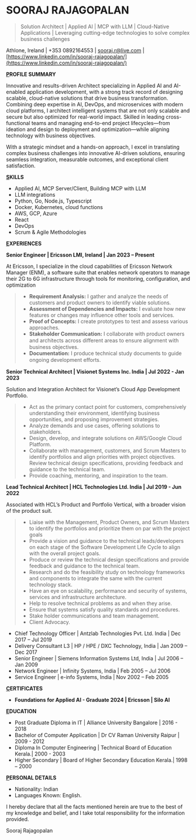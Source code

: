 # SOORAJ RAJAGOPALAN

> Solution Architect | Applied AI | MCP with LLM | Cloud-Native Applications | Leveraging cutting-edge technologies to solve complex business challenges

Athlone, Ireland | +353 0892164553 | [sooraj.r@live.com](mailto:sooraj.r@live.com) | [https://www.linkedin.com/in/sooraj-rajagopalan/](https://www.linkedin.com/in/sooraj-rajagopalan/)

**<u>P</u>ROFILE SUMMARY**

Innovative and results-driven Architect specializing in Applied AI and AI-enabled application development, with a strong track record of designing scalable, cloud-native solutions that drive business transformation. Combining deep expertise in AI, DevOps, and microservices with modern cloud platforms, I architect intelligent systems that are not only scalable and secure but also optimized for real-world impact. Skilled in leading cross-functional teams and managing end-to-end project lifecycles—from ideation and design to deployment and optimization—while aligning technology with business objectives.

With a strategic mindset and a hands-on approach, I excel in translating complex business challenges into innovative AI-driven solutions, ensuring seamless integration, measurable outcomes, and exceptional client satisfaction.

**<u>S</u>KILLS**

- Applied AI, MCP Server/Client, Building MCP with LLM
- LLM integrations
- Python, Go, Node.js, Typescript
- Docker, Kubernetes, cloud functions
- AWS, GCP, Azure
- React
- DevOps
- Scrum & Agile Methodologies

**<u>E</u>XPERIENCES**

**Senior Engineer | Ericsson LMI, Ireland | Jan 2023 – Present**

At Ericsson, I specialize in the cloud capabilities of Ericsson Network Manager (ENM), a software suite that enables network operators to manage their 2G to 6G infrastructure through tools for monitoring, configuration, and optimization
>
>- **Requirement Analysis:** I gather and analyze the needs of customers and product owners to identify viable solutions.
>- **Assessment of Dependencies and Impacts:** I evaluate how new features or changes may influence other tools and services.
>- **Proof of Concepts:** I create prototypes to test and assess various approaches.
>- **Stakeholder Communication:** I collaborate with product owners and architects across diﬀerent areas to ensure alignment with business objectives.
>- **Documentation:** I produce technical study documents to guide ongoing development eﬀorts.

**Senior Technical Architect | Visionet Systems Inc. India | Jul 2022 - Jan 2023**

Solution and Integration Architect for Visionet’s Cloud App Development Portfolio.

> - Act as the primary contact point for customers, comprehensively understanding their environment, identifying business opportunities, and proposing improvement strategies.
> - Analyze demands and use cases, offering solutions to stakeholders.
> - Design, develop, and integrate solutions on AWS/Google Cloud Platform.
> - Collaborate with management, customers, and Scrum Masters to identify portfolios and align priorities with project objectives.
> Review technical design specifications, providing feedback and guidance to the technical team.
> - Provide coaching, mentoring, and inspiration to the team.

**Lead Technical Architect | HCL Technologies Ltd. India | Jul 2019 - Jun 2022**

Associated with HCL’s Product and Portfolio Vertical, with a broader vision of the product suit.

>- Liaise with the Management, Product Owners, and Scrum Masters to identify the portfolios and prioritize them on par with the project goals
> - Provide a vision and guidance to the technical leads/developers on each stage of the Software Development Life Cycle to align with the overall project goals.
> - Produce or review the technical design specifications and provide feedback and guidance to the technical team.
> - Research and do the feasibility study on technology frameworks and components to integrate the same with the current technology stack.
> - Have an eye on scalability, performance and security of systems, services and infrastructure architecture.
> - Help to resolve technical problems as and when they arise.
> - Ensure that systems satisfy quality standards and procedures.
> - Stake holder communications and team management.
> - Client Advocacy.

- Chief Technology Officer | Antzlab Technologies Pvt. Ltd. India | Dec 2017 – Jul 2019
- Delivery Consultant L3 | HP / HPE / DXC Technology, India | Jan 2009 – Dec 2017
- Senior Engineer | Siemens Information Systems Ltd, India | Jul 2006 – Jan 2009
- Network Engineer | Infinity Systems, India | Feb 2005 – Jul 2006
- Service Engineer | e-info Systems, India | Nov 2002 – Feb 2005

**<u>C</u>ERTIFICATES**

- **Foundations for Applied AI - Graduate 2024 | Ericsson | Silo AI**

**<u>E</u>DUCATION**

- Post Graduate Diploma in IT | Alliance University Bangalore | 2016 - 2018
- Bachelor of Computer Application | Dr CV Raman University Raipur | 2009 - 2012
- Diploma In Computer Engineering | Technical Board of Education Kerala.| 2000 - 2003
- Higher Secondary | Board of Higher Secondary Education Kerala.| 1998 – 2000

**<u>P</u>ERSONAL DETAILS**

- Nationality: Indian
- Languages Known: English.

I hereby declare that all the facts mentioned herein are true to the best of my knowledge and belief, and I take total responsibility for the information provided.

Sooraj Rajagopalan
